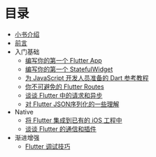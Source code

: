 # 目录

* [小书介绍](../README.md)
* [前言](./preface.md)
* 入门基础
  * [编写你的第一个 Flutter App](./basics/u_f_app.md)
  * [编写你的第一个 StatefulWidget](./basics/u_t_statefulwidget.md)
  * [为 JavaScript 开发人员准备的 Dart 参考教程](./basics/u_t_javascript.md)
  * [你不可避免的 Flutter Routes](./basics/u_f_routes.md)
  * [谈谈 Flutter 中的请求和异步](./basics/u_h_async.md)
  * [对 Flutter JSON序列化的一些理解](./basics/u_s_json.md)
* Native
  * [将 Flutter 集成到已有的 iOS 工程中](./native/integrated_ios_flutter.md)
  * [谈谈 Flutter 的通信和插件](./native/bridge_ios.md)
* 渐进增强
  * [Flutter 调试技巧](./upday/debug.md)